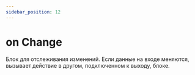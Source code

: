 ```yaml
---
sidebar_position: 12
---
```


# on Change

Блок для отслеживания изменений. Если данные на входе меняются, вызывает действие в другом, подключенном к выходу, блоке.
